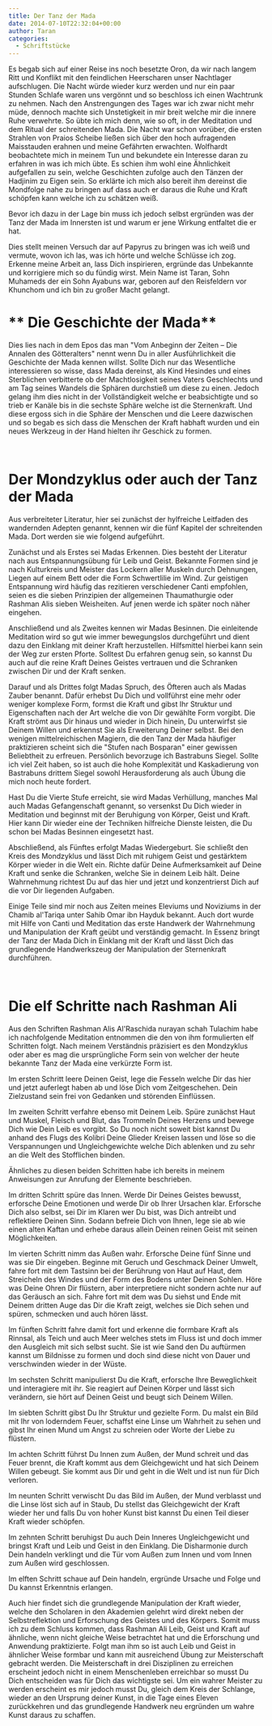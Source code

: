 ```yaml
---
title: Der Tanz der Mada
date: 2014-07-10T22:32:04+00:00
author: Taran
categories:
  - Schriftstücke
---
```


Es begab sich auf einer Reise ins noch besetzte Oron, da wir nach langem Ritt und Konflikt mit den feindlichen Heerscharen unser Nachtlager aufschlugen. Die Nacht würde wieder kurz werden und<!--more--> nur ein paar Stunden Schlafe waren uns vergönnt und so beschloss ich einen Wachtrunk zu nehmen. Nach den Anstrengungen des Tages war ich zwar nicht mehr müde, dennoch machte sich Unstetigkeit in mir breit welche mir die innere Ruhe verwehrte. So übte ich mich denn, wie so oft, in der Meditation und dem Ritual der schreitenden Mada. Die Nacht war schon vorüber, die ersten Strahlen von Praios Scheibe ließen sich über den hoch aufragenden Maisstauden erahnen und meine Gefährten erwachten. Wolfhardt beobachtete mich in meinem Tun und bekundete ein Interesse daran zu erfahren in was ich mich übte. Es schien ihm wohl eine Ähnlichkeit aufgefallen zu sein, welche Geschichten zufolge auch den Tänzen der Hadjinim zu Eigen sein. So erklärte ich mich also bereit ihm dereinst die Mondfolge nahe zu bringen auf dass auch er daraus die Ruhe und Kraft schöpfen kann welche ich zu schätzen weiß.

Bevor ich dazu in der Lage bin muss ich jedoch selbst ergründen was der Tanz der Mada im Innersten ist und warum er jene Wirkung entfaltet die er hat.

Dies stellt meinen Versuch dar auf Papyrus zu bringen was ich weiß und vermute, wovon ich las, was ich hörte und welche Schlüsse ich zog. Erkenne meine Arbeit an, lass Dich inspirieren, ergründe das Unbekannte und korrigiere mich so du fündig wirst. Mein Name ist Taran, Sohn Muhameds der ein Sohn Ayabuns war, geboren auf den Reisfeldern vor Khunchom und ich bin zu großer Macht gelangt.

# ** Die Geschichte der Mada**

Dies lies nach in dem Epos das man "Vom Anbeginn der Zeiten – Die Annalen des Götteralters" nennt wenn Du in aller Ausführlichkeit die Geschichte der Mada kennen willst. Sollte Dich nur das Wesentliche interessieren so wisse, dass Mada dereinst, als Kind Hesindes und eines Sterblichen verbitterte ob der Machtlosigkeit seines Vaters Geschlechts und am Tag seines Wandels die Sphären durchstieß um diese zu einen. Jedoch gelang ihm dies nicht in der Vollständigkeit welche er beabsichtigte und so trieb er Kanäle bis in die sechste Sphäre welche ist die Sternenkraft. Und diese ergoss sich in die Sphäre der Menschen und die Leere dazwischen und so begab es sich dass die Menschen der Kraft habhaft wurden und ein neues Werkzeug in der Hand hielten ihr Geschick zu formen.

&nbsp;

# **Der Mondzyklus oder auch der Tanz der Mada**

Aus verbreiteter Literatur, hier sei zunächst der hylfreiche Leitfaden des wandernden Adepten genannt, kennen wir die fünf Kapitel der schreitenden Mada. Dort werden sie wie folgend aufgeführt.

Zunächst und als Erstes sei Madas Erkennen. Dies besteht der Literatur nach aus Entspannungsübung für Leib und Geist. Bekannte Formen sind je nach Kulturkreis und Meister das Lockern aller Muskeln durch Dehnungen, Liegen auf einem Bett oder die Form Schwertlilie im Wind. Zur geistigen Entspannung wird häufig das rezitieren verschiedener Canti empfohlen, seien es die sieben Prinzipien der allgemeinen Thaumathurgie oder Rashman Alis sieben Weisheiten. Auf jenen werde ich später noch näher eingehen.

Anschließend und als Zweites kennen wir Madas Besinnen. Die einleitende Meditation wird so gut wie immer bewegungslos durchgeführt und dient dazu den Einklang mit deiner Kraft herzustellen. Hilfsmittel hierbei kann sein der Weg zur ersten Pforte. Solltest Du erfahren genug sein, so kannst Du auch auf die reine Kraft Deines Geistes vertrauen und die Schranken zwischen Dir und der Kraft senken.

Darauf und als Drittes folgt Madas Spruch, des Öfteren auch als Madas Zauber benannt. Dafür erhebst Du Dich und vollführst eine mehr oder weniger komplexe Form, formst die Kraft und gibst Ihr Struktur und Eigenschaften nach der Art welche die von Dir gewählte Form vorgibt. Die Kraft strömt aus Dir hinaus und wieder in Dich hinein, Du unterwirfst sie Deinem Willen und erkennst Sie als Erweiterung Deiner selbst. Bei den wenigen mittelreichischen Magiern, die den Tanz der Mada häufiger praktizieren scheint sich die "Stufen nach Bosparan" einer gewissen Beliebtheit zu erfreuen. Persönlich bevorzuge ich Bastrabuns Siegel. Sollte ich viel Zeit haben, so ist auch die hohe Komplexität und Kaskadierung von Bastrabuns drittem Siegel sowohl Herausforderung als auch Übung die mich noch heute fordert.

Hast Du die Vierte Stufe erreicht, sie wird Madas Verhüllung, manches Mal auch Madas Gefangenschaft genannt, so versenkst Du Dich wieder in Meditation und beginnst mit der Beruhigung von Körper, Geist und Kraft. Hier kann Dir wieder eine der Techniken hilfreiche Dienste leisten, die Du schon bei Madas Besinnen eingesetzt hast.

Abschließend, als Fünftes erfolgt Madas Wiedergeburt. Sie schließt den Kreis des Mondzyklus und lässt Dich mit ruhigem Geist und gestärktem Körper wieder in die Welt ein. Richte dafür Deine Aufmerksamkeit auf Deine Kraft und senke die Schranken, welche Sie in deinem Leib hält. Deine Wahrnehmung richtest Du auf das hier und jetzt und konzentrierst Dich auf die vor Dir liegenden Aufgaben.

Einige Teile sind mir noch aus Zeiten meines Eleviums und Noviziums in der Chamib al'Tariqa unter Sahib Omar ibn Hayduk bekannt. Auch dort wurde mit Hilfe von Canti und Meditation das erste Handwerk der Wahrnehmung und Manipulation der Kraft geübt und verständig gemacht. In Essenz bringt der Tanz der Mada Dich in Einklang mit der Kraft und lässt Dich das grundlegende Handwerkszeug der Manipulation der Sternenkraft durchführen.

&nbsp;

# Die elf Schritte nach Rashman Ali

Aus den Schriften Rashman Alis Al'Raschida nurayan schah Tulachim habe ich nachfolgende Meditation entnommen die den von ihm formulierten elf Schritten folgt. Nach meinem Verständnis präzisiert es den Mondzyklus oder aber es mag die ursprüngliche Form sein von welcher der heute bekannte Tanz der Mada eine verkürzte Form ist.

Im ersten Schritt leere Deinen Geist, lege die Fesseln welche Dir das hier und jetzt auferlegt haben ab und löse Dich vom Zeitgeschehen. Dein Zielzustand sein frei von Gedanken und störenden Einflüssen.

Im zweiten Schritt verfahre ebenso mit Deinem Leib. Spüre zunächst Haut und Muskel, Fleisch und Blut, das Trommeln Deines Herzens und bewege Dich wie Dein Leib es vorgibt. So Du noch nicht soweit bist kannst Du anhand des Flugs des Kolibri Deine Glieder Kreisen lassen und löse so die Verspannungen und Ungleichgewichte welche Dich ablenken und zu sehr an die Welt des Stofflichen binden.

Ähnliches zu diesen beiden Schritten habe ich bereits in meinem Anweisungen zur Anrufung der Elemente beschrieben.

Im dritten Schritt spüre das Innen. Werde Dir Deines Geistes bewusst, erforsche Deine Emotionen und werde Dir ob Ihrer Ursachen klar. Erforsche Dich also selbst, sei Dir im Klaren wer Du bist, was Dich antreibt und reflektiere Deinen Sinn. Sodann befreie Dich von Ihnen, lege sie ab wie einen alten Kaftan und erhebe daraus allein Deinen reinen Geist mit seinen Möglichkeiten.

Im vierten Schritt nimm das Außen wahr. Erforsche Deine fünf Sinne und was sie Dir eingeben. Beginne mit Geruch und Geschmack Deiner Umwelt, fahre fort mit dem Tastsinn bei der Berührung von Haut auf Haut, dem Streicheln des Windes und der Form des Bodens unter Deinen Sohlen. Höre was Deine Ohren Dir flüstern, aber interpretiere nicht sondern achte nur auf das Geräusch an sich. Fahre fort mit dem was Du siehst und Ende mit Deinem dritten Auge das Dir die Kraft zeigt, welches sie Dich sehen und spüren, schmecken und auch hören lässt.

Im fünften Schritt fahre damit fort und erkenne die formbare Kraft als Rinnsal, als Teich und auch Meer welches stets im Fluss ist und doch immer den Ausgleich mit sich selbst sucht. Sie ist wie Sand den Du auftürmen kannst um Bildnisse zu formen und doch sind diese nicht von Dauer und verschwinden wieder in der Wüste.

Im sechsten Schritt manipulierst Du die Kraft, erforsche Ihre Beweglichkeit und interagiere mit ihr. Sie reagiert auf Deinen Körper und lässt sich verändern, sie hört auf Deinen Geist und beugt sich Deinem Willen.

Im siebten Schritt gibst Du Ihr Struktur und gezielte Form. Du malst ein Bild mit Ihr von loderndem Feuer, schaffst eine Linse um Wahrheit zu sehen und gibst Ihr einen Mund um Angst zu schreien oder Worte der Liebe zu flüstern.

Im achten Schritt führst Du Innen zum Außen, der Mund schreit und das Feuer brennt, die Kraft kommt aus dem Gleichgewicht und hat sich Deinem Willen gebeugt. Sie kommt aus Dir und geht in die Welt und ist nun für Dich verloren.

Im neunten Schritt verwischt Du das Bild im Außen, der Mund verblasst und die Linse löst sich auf in Staub, Du stellst das Gleichgewicht der Kraft wieder her und falls Du von hoher Kunst bist kannst Du einen Teil dieser Kraft wieder schöpfen.

Im zehnten Schritt beruhigst Du auch Dein Inneres Ungleichgewicht und bringst Kraft und Leib und Geist in den Einklang. Die Disharmonie durch Dein handeln verklingt und die Tür vom Außen zum Innen und vom Innen zum Außen wird geschlossen.

Im elften Schritt schaue auf Dein handeln, ergründe Ursache und Folge und Du kannst Erkenntnis erlangen.

Auch hier findet sich die grundlegende Manipulation der Kraft wieder, welche den Scholaren in den Akademien gelehrt wird direkt neben der Selbstreflektion und Erforschung des Geistes und des Körpers. Somit muss ich zu dem Schluss kommen, dass Rashman Ali Leib, Geist und Kraft auf ähnliche, wenn nicht gleiche Weise betrachtet hat und die Erforschung und Anwendung praktizierte. Folgt man ihm so ist auch Leib und Geist in ähnlicher Weise formbar und kann mit ausreichend Übung zur Meisterschaft gebracht werden. Die Meisterschaft in drei Disziplinen zu erreichen erscheint jedoch nicht in einem Menschenleben erreichbar so musst Du Dich entscheiden was für Dich das wichtigste sei. Um ein wahrer Meister zu werden erscheint es mir jedoch musst Du, gleich dem Kreis der Schlange, wieder an den Ursprung deiner Kunst, in die Tage eines Eleven zurückkehren und das grundlegende Handwerk neu ergründen um wahre Kunst daraus zu schaffen.

&nbsp;

&nbsp;
